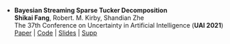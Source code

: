 ---
---

- **Bayesian Streaming Sparse Tucker Decomposition**  
  **Shikai Fang**, Robert. M. Kirby, Shandian Zhe  
  The 37th Conference on Uncertainty in Artificial Intelligence (**UAI 2021**)  
  [Paper](https://proceedings.mlr.press/v161/fang21b/fang21b.pdf) | [Code](https://github.com/xuangu-fang/Bayesian-streaming-sparse-tucker) | [Slides](/files/UAI2021_speech_long_v0.3.pdf) | [Supp](/files/UAI2021_BASS_supp.pdf)


